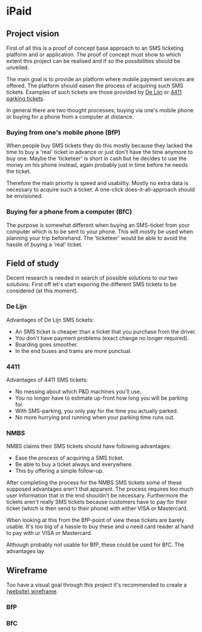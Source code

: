 iPaid
=========
Project vision
--------------
First of all this is a proof of concept base approach to an SMS ticketing platform and or application.
The proof of concept must show to which extent this project can be realised and if so the possibilities
should be unveiled.

The main goal is to provide an platform where mobile payment services are offered. The platform should 
easen the process of acquiring such SMS tickets. Examples of such tickets are those provided by 
[De Lijn](http://www.delijn.be/en/verkooppunten/sms_ticketing_copy.htm) or 
[4411 parking tickets](http://www.4411.be/en/).

In general there are two thought processes; buying via one's mobile phone or buying for a phone from a 
computer at distance.

### Buying from one's mobile phone (BfP)
When people buy SMS tickets they do this mostly because they lacked the time to buy a 'real' ticket in advance
or just don't have the time anymore to buy one. Maybe the 'ticketeer' is short in cash but he decides to use the 
money on his phone instead, again probably just in time before he needs the ticket.

Therefore the main priority is speed and usability. Mostly no extra data is necessary to acquire such a ticket.
A one-click does-it-all-approach should be envisioned.

### Buying for a phone from a computer (BfC)
The purpose is somewhat different when buying an SMS-ticket from your computer which is to be sent to your phone.
This will mostly be used when planning your trip beforehand. The 'ticketeer' would be able to avoid the hassle of 
buying a 'real' ticket.

Field of study
--------------
Decent research is needed in search of possible solutions to our two solutions. First off let's start exporing the
different SMS tickets to be considered (at this moment).

### De Lijn
Advantages of De Lijn SMS tickets:
* An SMS ticket is cheaper than a ticket that you purchase from the driver.
* You don't have payment problems (exact change no longer required).
* Boarding goes smoother.
* In the end buses and trams are more punctual.

### 4411
Advantages of 4411 SMS tickets:
* No messing about which P&D machines you'll use.
* You no longer have to estimate up-front how long you will be parking for.
* With SMS-parking, you only pay for the time you actually parked.
* No more hurrying and running when your parking time runs out.

### NMBS
NMBS claims their SMS tickets should have following advantages:
* Ease the process of acquiring a SMS ticket.
* Be able to buy a ticket always and everywhere.
* This by offering a simple follow-up.

After completing the process for the NMBS SMS tickets some of these supposed advantages
aren't that apparent. The process requires too much user information that in the end
shouldn't be necessary. Furthermore the tickets aren't really SMS tickets because customers
have to pay for their ticket (which is then send to their phone) with either VISA or Mastercard.

When looking at this from the BfP-point of view these tickets are barely usable. It's too big
of a hassle to buy these and u need card reader at hand to pay with ur VISA or Mastercard.

Although probably not usable for BfP, these could be used for BfC. The advantages lay

Wireframe
---------
Too have a visual goal through this project it's recommended to create a 
[(website) wireframe](http://en.wikipedia.org/wiki/Website_wireframe).

### BfP

### BfC











